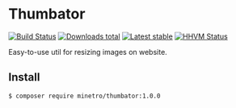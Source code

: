Thumbator
======

[![Build Status](https://travis-ci.org/minetro/thumbator.svg?branch=master)](https://travis-ci.org/minetro/thumbator)
[![Downloads total](https://img.shields.io/packagist/dt/minetro/thumbator.svg?style=flat)](https://packagist.org/packages/minetro/thumbator)
[![Latest stable](https://img.shields.io/packagist/v/minetro/thumbator.svg?style=flat)](https://packagist.org/packages/minetro/thumbator)
[![HHVM Status](https://img.shields.io/hhvm/minetro/thumbator.svg?style=flat)](http://hhvm.h4cc.de/package/minetro/thumbator)

Easy-to-use util for resizing images on website.

Install
------------

```sh
$ composer require minetro/thumbator:1.0.0
```
